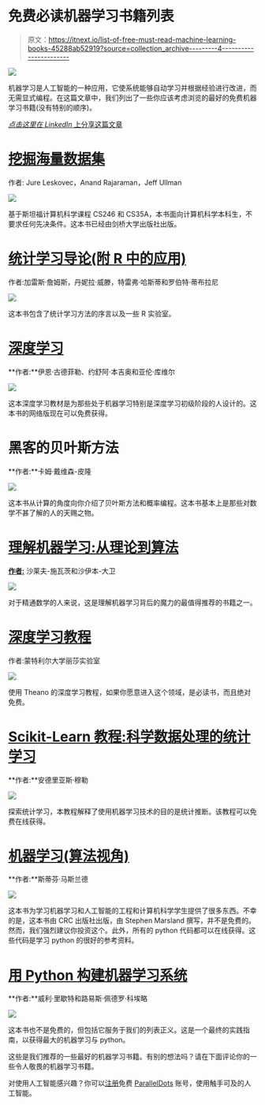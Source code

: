 # 免费必读机器学习书籍列表

> 原文：<https://itnext.io/list-of-free-must-read-machine-learning-books-45288ab52919?source=collection_archive---------4----------------------->

![](img/1608e707de75cf0f3d4cdb7bc4d1a2ca.png)

机器学习是人工智能的一种应用，它使系统能够自动学习并根据经验进行改进，而无需显式编程。在这篇文章中，我们列出了一些你应该考虑浏览的最好的免费机器学习书籍(没有特别的顺序)。

[*点击这里在 LinkedIn* 上分享这篇文章](https://www.linkedin.com/cws/share?url=https%3A%2F%2Fitnext.io%2Flist-of-free-must-read-machine-learning-books-45288ab52919)

# [挖掘海量数据集](http://mmds.org/#ver21)

作者: Jure Leskovec，Anand Rajaraman，Jeff Ullman

![](img/2a372babaa84fd29ad6f83c3108b3c13.png)

基于斯坦福计算机科学课程 CS246 和 CS35A，本书面向计算机科学本科生，不要求任何先决条件。这本书已经由剑桥大学出版社出版。

# [统计学习导论(附 R 中的应用)](http://www-bcf.usc.edu/~gareth/ISL/)

作者:加雷斯·詹姆斯，丹妮拉·威滕，特雷弗·哈斯蒂和罗伯特·蒂布拉尼

![](img/9052f512d7307dc1d5f68de1a98812b4.png)

这本书包含了统计学习方法的序言以及一些 R 实验室。

# [深度学习](http://www.iro.umontreal.ca/~bengioy/talks/lisbon-mlss-19juillet2015.pdf)

**作者:**伊恩·古德菲勒、约舒阿·本吉奥和亚伦·库维尔

![](img/072c40f6388d91e462e3cc0f4094a79c.png)

这本深度学习教材是为那些处于机器学习特别是深度学习初级阶段的人设计的。这本书的网络版现在可以免费获得。

# 黑客的贝叶斯方法

**作者:**卡姆·戴维森-皮隆

![](img/b52de6956929ea82538228e310b5856f.png)

这本书从计算的角度向你介绍了贝叶斯方法和概率编程。这本书基本上是那些对数学不甚了解的人的天赐之物。

# [理解机器学习:从理论到算法](http://www.cs.huji.ac.il/~shais/UnderstandingMachineLearning/understanding-machine-learning-theory-algorithms.pdf)

[**作者:**](https://www.paralleldots.com/) 沙莱夫-施瓦茨和沙伊本-大卫

![](img/73d4720d46d378b7e80e0688304f920a.png)

对于精通数学的人来说，这是理解机器学习背后的魔力的最值得推荐的书籍之一。

# [深度学习教程](http://deeplearning.net/tutorial/deeplearning.pdf)

作者:蒙特利尔大学丽莎实验室

![](img/351444adf85c963de760d4034ee68750.png)

使用 Theano 的深度学习教程，如果你愿意进入这个领域，是必读书，而且绝对免费。

# [Scikit-Learn 教程:科学数据处理的统计学习](http://gael-varoquaux.info/scikit-learn-tutorial/)

**作者:**安德里亚斯·穆勒

![](img/f9f6af283c53e8a21561ffd18159fca4.png)

探索统计学习，本教程解释了使用机器学习技术的目的是统计推断。该教程可以免费在线获得。

# [机器学习(算法视角)](https://seat.massey.ac.nz/personal/s.r.marsland/MLBook.html)

**作者:**斯蒂芬·马斯兰德

![](img/5a10468dc35bf1d517f3769df609ad3a.png)

这本书为学习机器学习和人工智能的工程和计算机科学学生提供了很多东西。不幸的是，这本书由 CRC 出版社出版，由 Stephen Marsland 撰写，并不是免费的。然而，我们强烈建议你投资这个。此外，所有的 python 代码都可以在线获得。这些代码是学习 python 的很好的参考资料。

# [用 Python 构建机器学习系统](http://totoharyanto.staff.ipb.ac.id/files/2012/10/Building-Machine-Learning-Systems-with-Python-Richert-Coelho.pdf)

**作者:**威利·里歇特和路易斯·佩德罗·科埃略

![](img/1da48765e18040a59ae5ebe47d06a5f0.png)

这本书也不是免费的，但包括它服务于我们的列表正义。这是一个最终的实践指南，以获得最大的机器学习与 python。

这些是我们推荐的一些最好的机器学习书籍。有别的想法吗？请在下面评论你的一些令人敬畏的机器学习书籍。

对使用人工智能感兴趣？你可以[注册](https://user.apis.paralleldots.com/signing-up?utm_source=blog&utm_medium=banner&utm_campaign=paralleldots_blog)免费 [ParallelDots](https://www.paralleldots.com/) 账号，使用触手可及的人工智能。